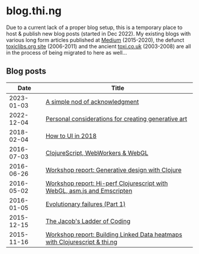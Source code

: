 # blog.thi.ng

Due to a current lack of a proper blog setup, this is a temporary place to host
& publish new blog posts (started in Dec 2022). My existing blogs with various
long form articles published at [Medium](https://medium.com/@thi.ng)
(2015-2020), the defunct [toxiclibs.org
site](https://github.com/postspectacular/toxiclibs) (2006-2011) and the ancient
[toxi.co.uk](http://toxi.co.uk/blog/) (2003-2008) are all in the process of
being migrated to here as well...

## Blog posts

| Date       | Title                                                                                                                             |
| ---------- | --------------------------------------------------------------------------------------------------------------------------------- |
| 2023-01-03 | [A simple nod of acknowledgment](2023/20230103-a-nod-of-acknowledgement.md)                                                       |
| 2022-12-04 | [Personal considerations for creating generative art](2022/20221204-personal-considerations.md)                                   |
| 2018-02-04 | [How to UI in 2018](2018/20180204-how-to-ui-in-2018.md)                                                                           |
| 2016-07-03 | [ClojureScript, WebWorkers & WebGL](2016/20160703-clojurescript-webworkers-webgl.md)                                              |
| 2016-06-26 | [Workshop report: Generative design with Clojure](2016/20160626-generative-design-clojure.md)                                     |
| 2016-05-02 | [Workshop report: Hi-perf Clojurescript with WebGL, asm.js and Emscripten](2016/20160502-hiperf-clojurescript.md)                 |
| 2016-01-05 | [Evolutionary failures (Part 1)](2016/20160105-evolutionary-failures.md)                                                          |
| 2015-12-15 | [The Jacob's Ladder of Coding](2015/20151215-jacobs-ladder-of-coding.md)                                                          |
| 2015-11-16 | [Workshop report: Building Linked Data heatmaps with Clojurescript & thi.ng](2015/20151116-linked-data-clojurescript-workshop.md) |
